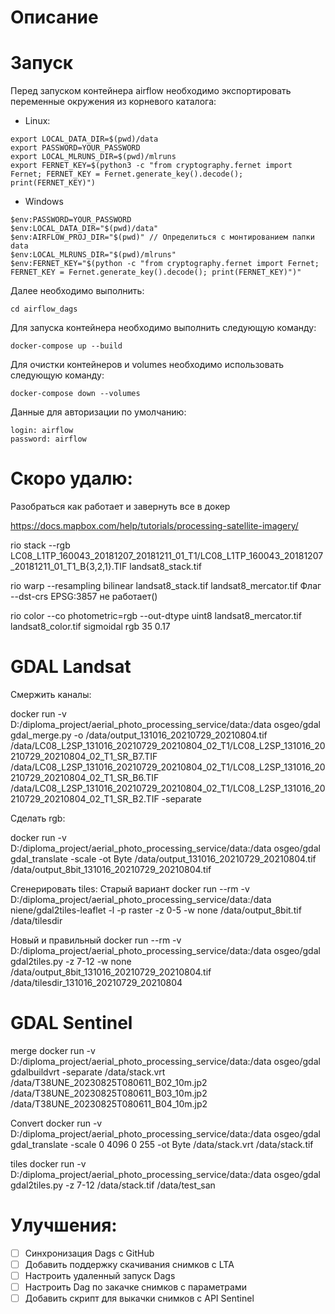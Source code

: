 # Описание

# Запуск
Перед запуском контейнера airflow необходимо экспортировать переменные окружения из корневого каталога: 
* Linux:
 ```
export LOCAL_DATA_DIR=$(pwd)/data
export PASSWORD=YOUR_PASSWORD
export LOCAL_MLRUNS_DIR=$(pwd)/mlruns
export FERNET_KEY=$(python3 -c "from cryptography.fernet import Fernet; FERNET_KEY = Fernet.generate_key().decode(); print(FERNET_KEY)")
 ```
* Windows
 ```
$env:PASSWORD=YOUR_PASSWORD
$env:LOCAL_DATA_DIR="$(pwd)/data"
$env:AIRFLOW_PROJ_DIR="$(pwd)" // Определиться с монтированием папки data
$env:LOCAL_MLRUNS_DIR="$(pwd)/mlruns"
$env:FERNET_KEY="$(python -c "from cryptography.fernet import Fernet; FERNET_KEY = Fernet.generate_key().decode(); print(FERNET_KEY)")"
 ```

Далее необходимо выполнить:
```commandline
cd airflow_dags
```

Для запуска контейнера необходимо выполнить следующую команду:
```commandline
docker-compose up --build
```

Для очистки контейнеров и volumes необходимо использовать следующую команду:
```commandline
docker-compose down --volumes 
```

Данные для авторизации по умолчанию:
```commandline
login: airflow
password: airflow
```


# Скоро удалю:

Разобраться как работает и завернуть все в докер

https://docs.mapbox.com/help/tutorials/processing-satellite-imagery/

rio stack --rgb LC08_L1TP_160043_20181207_20181211_01_T1/LC08_L1TP_160043_20181207_20181211_01_T1_B{3,2,1}.TIF landsat8_stack.tif

rio warp --resampling bilinear landsat8_stack.tif landsat8_mercator.tif
Флаг --dst-crs EPSG:3857 не работает()

rio color --co photometric=rgb --out-dtype uint8 landsat8_mercator.tif landsat8_color.tif sigmoidal rgb 35 0.17

# GDAL Landsat

Смержить каналы:

docker run -v D:/diploma_project/aerial_photo_processing_service/data:/data osgeo/gdal gdal_merge.py -o 
/data/output_131016_20210729_20210804.tif 
/data/LC08_L2SP_131016_20210729_20210804_02_T1/LC08_L2SP_131016_20210729_20210804_02_T1_SR_B7.TIF 
/data/LC08_L2SP_131016_20210729_20210804_02_T1/LC08_L2SP_131016_20210729_20210804_02_T1_SR_B6.TIF 
/data/LC08_L2SP_131016_20210729_20210804_02_T1/LC08_L2SP_131016_20210729_20210804_02_T1_SR_B2.TIF  -separate

Сделать rgb:

docker run -v D:/diploma_project/aerial_photo_processing_service/data:/data osgeo/gdal gdal_translate -scale -ot Byte /data/output_131016_20210729_20210804.tif  /data/output_8bit_131016_20210729_20210804.tif 

Сгенерировать tiles:
 Старый вариант 
docker run --rm -v D:/diploma_project/aerial_photo_processing_service/data:/data niene/gdal2tiles-leaflet -l -p raster -z 0-5 -w none /data/output_8bit.tif /data/tilesdir

Новый и правильный 
 docker run --rm -v D:/diploma_project/aerial_photo_processing_service/data:/data osgeo/gdal gdal2tiles.py -z 7-12 -w none /data/output_8bit_131016_20210729_20210804.tif  /data/tilesdir_131016_20210729_20210804


# GDAL Sentinel

merge
docker run -v D:/diploma_project/aerial_photo_processing_service/data:/data osgeo/gdal 
gdalbuildvrt -separate 
/data/stack.vrt 
/data/T38UNE_20230825T080611_B02_10m.jp2 
/data/T38UNE_20230825T080611_B03_10m.jp2 
/data/T38UNE_20230825T080611_B04_10m.jp2

Convert
 docker run -v D:/diploma_project/aerial_photo_processing_service/data:/data osgeo/gdal gdal_translate 
 -scale 0 4096 0 255 -ot Byte /data/stack.vrt /data/stack.tif

tiles
docker run -v D:/diploma_project/aerial_photo_processing_service/data:/data osgeo/gdal gdal2tiles.py 
-z 7-12 /data/stack.tif /data/test_san

# Улучшения:
- [ ] Синхронизация Dags c GitHub
- [ ] Добавить поддержку скачивания снимков с LTA
- [ ] Настроить удаленный запуск Dags
- [ ] Настроить Dag по закачке снимков с параметрами
- [ ] Добавить скрипт для выкачки снимков с API Sentinel
